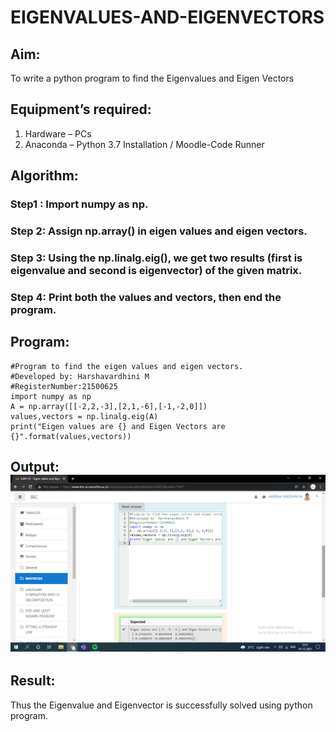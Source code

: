 # EIGENVALUES-AND-EIGENVECTORS
## Aim:
To write a python program to find the Eigenvalues and Eigen Vectors
## Equipment’s required:
1. 	Hardware – PCs
2. 	Anaconda – Python 3.7 Installation / Moodle-Code Runner
## Algorithm:
### Step1 : Import numpy as np.
### Step 2: Assign np.array() in eigen values and eigen vectors.
### Step 3: Using the np.linalg.eig(),  we get two results (first is eigenvalue and second is eigenvector) of the given matrix.
### Step 4: Print both the values and vectors, then end the program.

## Program:
~~~
#Program to find the eigen values and eigen vectors.
#Developed by: Harshavardhini M 
#RegisterNumber:21500625
import numpy as np
A = np.array([[-2,2,-3],[2,1,-6],[-1,-2,0]])
values,vectors = np.linalg.eig(A)
print("Eigen values are {} and Eigen Vectors are {}".format(values,vectors))
~~~

## Output: ![github](matthy.PNG)
## Result:
Thus the Eigenvalue and Eigenvector is successfully solved using python program.
